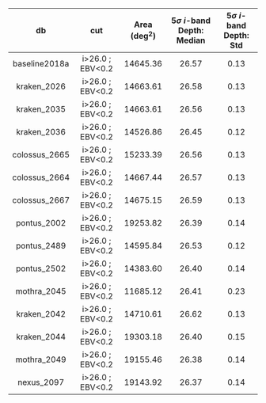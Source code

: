 | db | cut | Area (deg$^2$) | 5$\sigma$ $i$-band Depth: Median | 5$\sigma$ $i$-band Depth: Std |
|:--:|:---:|:--------------:|:-------------------------------:|:------------------------------:|
| baseline2018a | i>26.0 ; EBV<0.2 | 14645.36 | 26.57 | 0.13 |
| kraken_2026 | i>26.0 ; EBV<0.2 | 14663.61 | 26.58 | 0.13 |
| kraken_2035 | i>26.0 ; EBV<0.2 | 14663.61 | 26.56 | 0.13 |
| kraken_2036 | i>26.0 ; EBV<0.2 | 14526.86 | 26.45 | 0.12 |
| colossus_2665 | i>26.0 ; EBV<0.2 | 15233.39 | 26.56 | 0.13 |
| colossus_2664 | i>26.0 ; EBV<0.2 | 14667.44 | 26.57 | 0.13 |
| colossus_2667 | i>26.0 ; EBV<0.2 | 14675.15 | 26.59 | 0.13 |
| pontus_2002 | i>26.0 ; EBV<0.2 | 19253.82 | 26.39 | 0.14 |
| pontus_2489 | i>26.0 ; EBV<0.2 | 14595.84 | 26.53 | 0.12 |
| pontus_2502 | i>26.0 ; EBV<0.2 | 14383.60 | 26.40 | 0.14 |
| mothra_2045 | i>26.0 ; EBV<0.2 | 11685.12 | 26.41 | 0.23 |
| kraken_2042 | i>26.0 ; EBV<0.2 | 14710.61 | 26.62 | 0.13 |
| kraken_2044 | i>26.0 ; EBV<0.2 | 19303.18 | 26.40 | 0.15 |
| mothra_2049 | i>26.0 ; EBV<0.2 | 19155.46 | 26.38 | 0.14 |
| nexus_2097 | i>26.0 ; EBV<0.2 | 19143.92 | 26.37 | 0.14 |